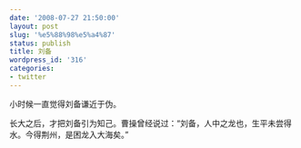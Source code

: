```yaml
---
date: '2008-07-27 21:50:00'
layout: post
slug: '%e5%88%98%e5%a4%87'
status: publish
title: 刘备
wordpress_id: '316'
categories:
- twitter
---
```


小时候一直觉得刘备谦近于伪。  
  
长大之后，才把刘备引为知己。曹操曾经说过：“刘备，人中之龙也，生平未尝得水。今得荆州，是困龙入大海矣。”
